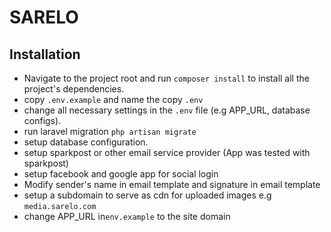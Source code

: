 # SARELO

## Installation
* Navigate to the project root and run `composer install` to install all the project's dependencies.
* copy `.env.example` and name the copy `.env`
* change all necessary settings in the  `.env` file (e.g APP_URL, database configs).
* run laravel migration `php artisan migrate`
* setup database configuration.
* setup sparkpost or other email service provider (App was tested with sparkpost)
* setup facebook and google app for social login
* Modify sender's name in email template and signature in email template
* setup a subdomain to serve as cdn for uploaded images e.g `media.sarelo.com`
* change APP_URL in`env.example` to the site domain
